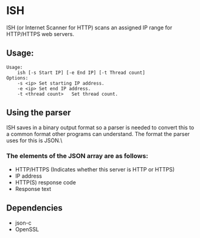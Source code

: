 # ISH
ISH (or Internet Scanner for HTTP) scans an assigned IP range for HTTP/HTTPS web servers.
## Usage:
```
Usage:
	ish [-s Start IP] [-e End IP] [-t Thread count]
Options:
	-s <ip>	Set starting IP address.
	-e <ip>	Set end IP address.
	-t <thread count>	Set thread count.
```
## Using the parser
ISH saves in a binary output format so a parser is needed to convert this to a common format other programs can understand. The format the parser uses for this is JSON.\
### The elements of the JSON array are as follows:
- HTTP/HTTPS (Indicates whether this server is HTTP or HTTPS)
- IP address
- HTTP(S) response code
- Response text
## Dependencies
- json-c
- OpenSSL
